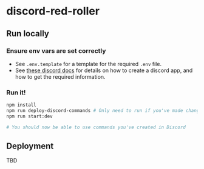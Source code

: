 # discord-red-roller

## Run locally

### Ensure env vars are set correctly

- See `.env.template` for a template for the required `.env` file.
- See [these discord docs](https://discord.com/developers/docs/quick-start/getting-started#step-1-creating-an-app) for details on how to create a discord app, and how to get the required information.

### Run it!

```sh
npm install
npm run deploy-discord-commands # Only need to run if you've made changes to command metadata
npm run start:dev

# You should now be able to use commands you've created in Discord
```

## Deployment

TBD

<!-- Pushing to main will trigger an automatic deployment.
If you've added or updated any command names or descriptions, manually trigger [the deploy-discord-commands action](https://github.com/jedster1111/twitch-discord-bot/actions/workflows/deploy-discord-commands.yml) from the GitHub action tab. -->

